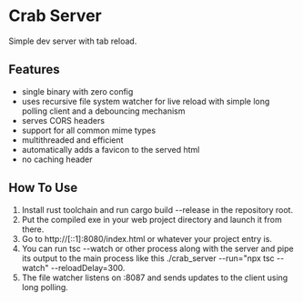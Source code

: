 # Crab Server

Simple dev server with tab reload.

## Features

- single binary with zero config
- uses recursive file system watcher for live reload 
  with simple long polling client and a debouncing mechanism
- serves CORS headers
- support for all common mime types
- multithreaded and efficient
- automatically adds a favicon to the served html
- no caching header

## How To Use

1. Install rust toolchain and run cargo build --release in the repository root.
2. Put the compiled exe in your web project directory and launch it from there.
3. Go to http://[::1]:8080/index.html or whatever your project entry is.
4. You can run tsc --watch or other process along with the server and pipe its output 
   to the main process like this ./crab_server --run="npx tsc --watch" --reloadDelay=300.
5. The file watcher listens on :8087 and sends updates to the client using long polling.
